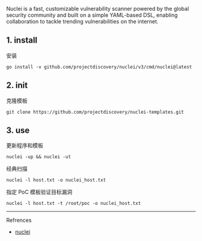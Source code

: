 Nuclei is a fast, customizable vulnerability scanner powered by the global security community and built on a simple YAML-based DSL, enabling collaboration to tackle trending vulnerabilities on the internet.

## 1. install

安装

```
go install -v github.com/projectdiscovery/nuclei/v3/cmd/nuclei@latest
```

## 2. init

克隆模板

```
git clone https://github.com/projectdiscovery/nuclei-templates.git
```

## 3. use

更新程序和模板

```
nuclei -up && nuclei -ut
```

经典扫描

```
nuclei -l host.txt -o nuclei_host.txt
```

指定 PoC 模板验证目标漏洞

```
nuclei -l host.txt -t /root/poc -o nuclei_host.txt
```

---

Refrences

- [nuclei](https://github.com/projectdiscovery/nuclei)

